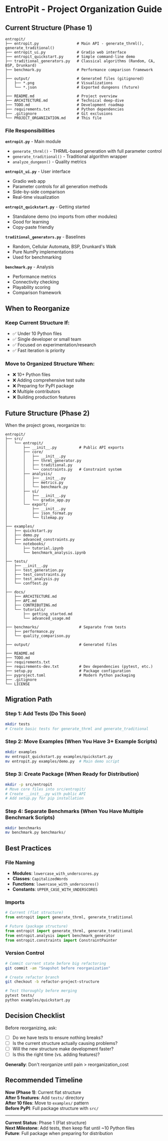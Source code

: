# EntroPit - Project Organization Guide

## Current Structure (Phase 1)

```
entropit/
├── entropit.py                 # Main API - generate_thrml(), generate_traditional()
├── entropit_ui.py              # Gradio web interface
├── entropit_quickstart.py      # Simple command-line demo
├── traditional_generators.py   # Classical algorithms (Random, CA, BSP, Drunkard)
├── benchmark.py                # Performance comparison framework
│
├── output/                     # Generated files (gitignored)
│   ├── *.png                   # Visualizations
│   └── *.json                  # Exported dungeons (future)
│
├── README.md                   # Project overview
├── ARCHITECTURE.md             # Technical deep-dive
├── TODO.md                     # Development roadmap
├── requirements.txt            # Python dependencies
├── .gitignore                  # Git exclusions
└── PROJECT_ORGANIZATION.md     # This file
```

### File Responsibilities

**`entropit.py`** - Main module
- `generate_thrml()` - THRML-based generation with full parameter control
- `generate_traditional()` - Traditional algorithm wrapper
- `analyze_dungeon()` - Quality metrics

**`entropit_ui.py`** - User interface
- Gradio web app
- Parameter controls for all generation methods
- Side-by-side comparison
- Real-time visualization

**`entropit_quickstart.py`** - Getting started
- Standalone demo (no imports from other modules)
- Good for learning
- Copy-paste friendly

**`traditional_generators.py`** - Baselines
- Random, Cellular Automata, BSP, Drunkard's Walk
- Pure NumPy implementations
- Used for benchmarking

**`benchmark.py`** - Analysis
- Performance metrics
- Connectivity checking
- Playability scoring
- Comparison framework

## When to Reorganize

### Keep Current Structure If:
- ✅ Under 10 Python files
- ✅ Single developer or small team
- ✅ Focused on experimentation/research
- ✅ Fast iteration is priority

### Move to Organized Structure When:
- ❌ 10+ Python files
- ❌ Adding comprehensive test suite
- ❌ Preparing for PyPI package
- ❌ Multiple contributors
- ❌ Building production features

## Future Structure (Phase 2)

When the project grows, reorganize to:

```
entropit/
├── src/
│   └── entropit/
│       ├── __init__.py          # Public API exports
│       ├── core/
│       │   ├── __init__.py
│       │   ├── thrml_generator.py
│       │   ├── traditional.py
│       │   └── constraints.py   # Constraint system
│       ├── analysis/
│       │   ├── __init__.py
│       │   ├── metrics.py
│       │   └── benchmark.py
│       ├── ui/
│       │   ├── __init__.py
│       │   └── gradio_app.py
│       └── export/
│           ├── __init__.py
│           ├── json_format.py
│           └── tilemap.py
│
├── examples/
│   ├── quickstart.py
│   ├── demo.py
│   ├── advanced_constraints.py
│   └── notebooks/
│       ├── tutorial.ipynb
│       └── benchmark_analysis.ipynb
│
├── tests/
│   ├── __init__.py
│   ├── test_generation.py
│   ├── test_constraints.py
│   ├── test_analysis.py
│   └── conftest.py
│
├── docs/
│   ├── ARCHITECTURE.md
│   ├── API.md
│   ├── CONTRIBUTING.md
│   └── tutorials/
│       ├── getting_started.md
│       └── advanced_usage.md
│
├── benchmarks/                  # Separate from tests
│   ├── performance.py
│   └── quality_comparison.py
│
├── output/                      # Generated files
│
├── README.md
├── TODO.md
├── requirements.txt
├── requirements-dev.txt         # Dev dependencies (pytest, etc.)
├── setup.py                     # Package configuration
├── pyproject.toml               # Modern Python packaging
├── .gitignore
└── LICENSE
```

## Migration Path

### Step 1: Add Tests (Do This Soon)
```bash
mkdir tests
# Create basic tests for generate_thrml and generate_traditional
```

### Step 2: Move Examples (When You Have 3+ Example Scripts)
```bash
mkdir examples
mv entropit_quickstart.py examples/quickstart.py
mv entropit.py examples/demo.py  # Main demo script
```

### Step 3: Create Package (When Ready for Distribution)
```bash
mkdir -p src/entropit
# Move core files into src/entropit/
# Create __init__.py with public API
# Add setup.py for pip installation
```

### Step 4: Separate Benchmarks (When You Have Multiple Benchmark Scripts)
```bash
mkdir benchmarks
mv benchmark.py benchmarks/
```

## Best Practices

### File Naming
- **Modules**: `lowercase_with_underscores.py`
- **Classes**: `CapitalizedWords`
- **Functions**: `lowercase_with_underscores()`
- **Constants**: `UPPER_CASE_WITH_UNDERSCORES`

### Imports
```python
# Current (flat structure)
from entropit import generate_thrml, generate_traditional

# Future (package structure)
from entropit import generate_thrml, generate_traditional
from entropit.analysis import benchmark_generator
from entropit.constraints import ConstraintPainter
```

### Version Control
```bash
# Commit current state before big refactoring
git commit -am "Snapshot before reorganization"

# Create refactor branch
git checkout -b refactor-project-structure

# Test thoroughly before merging
pytest tests/
python examples/quickstart.py
```

## Decision Checklist

Before reorganizing, ask:

- [ ] Do we have tests to ensure nothing breaks?
- [ ] Is the current structure actually causing problems?
- [ ] Will the new structure make development faster?
- [ ] Is this the right time (vs. adding features)?

**Generally**: Don't reorganize until pain > reorganization_cost

## Recommended Timeline

**Now (Phase 1)**: Current flat structure  
**After 5 features**: Add `tests/` directory  
**After 10 files**: Move to `examples/` pattern  
**Before PyPI**: Full package structure with `src/`

---

**Current Status**: Phase 1 (Flat structure)  
**Next Milestone**: Add tests, then keep flat until ~10 Python files  
**Future**: Full package when preparing for distribution

